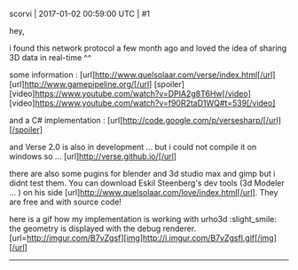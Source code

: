 scorvi | 2017-01-02 00:59:00 UTC | #1

hey, 

i found this network protocol a few month ago and loved the idea of sharing  3D data in real-time ^^ 

some information :
[url]http://www.quelsolaar.com/verse/index.html[/url]
[url]http://www.gamepipeline.org/[/url]
[spoiler][video]https://www.youtube.com/watch?v=DPIA2g8T6Hw[/video]
[video]https://www.youtube.com/watch?v=f90R2taD1WQ#t=539[/video]

and a C# implementation :
[url]http://code.google.com/p/versesharp/[/url][/spoiler]

and Verse  2.0 is also in development ... but i could not compile it on windows so ... 
[url]http://verse.github.io/[/url]

there are also some pugins for blender and 3d studio max and gimp but i didnt test them. 
You can download Eskil Steenberg's dev tools (3d Modeler ... ) on his side [url]http://www.quelsolaar.com/love/index.html[/url].
They are free and with source code! 

here is a gif how my implementation is working with urho3d :slight_smile:  the geometry is displayed with the debug renderer. 
[url=http://imgur.com/B7vZgsf][img]http://i.imgur.com/B7vZgsfl.gif[/img][/url]

-------------------------

